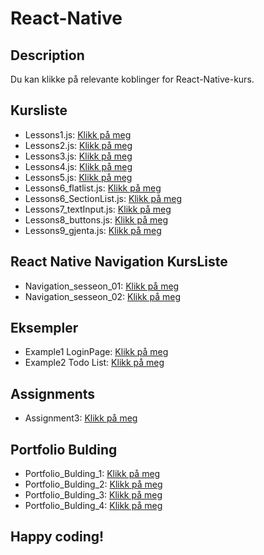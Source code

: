# React-Native

## Description
Du kan klikke på relevante koblinger for React-Native-kurs.

## Kursliste

- Lessons1.js: [Klikk på meg](https://github.com/serdardurmus/React-Native-koder/blob/main/learnReactNative/src/README%20Lessons1.md)
- Lessons2.js: [Klikk på meg](https://github.com/serdardurmus/React-Native-koder/blob/main/learnReactNative/src/README%20Lessons2.md)
- Lessons3.js: [Klikk på meg](https://github.com/serdardurmus/React-Native-koder/blob/main/learnReactNative/src/README%20Lessons3.md)
- Lessons4.js: [Klikk på meg](https://github.com/serdardurmus/React-Native-koder/blob/main/learnReactNative/src/README%20Lessons4.md)
- Lessons5.js: [Klikk på meg](https://github.com/serdardurmus/React-Native-koder/blob/main/learnReactNative/src/README%20Lessons5.md)
- Lessons6_flatlist.js: [Klikk på meg](https://github.com/serdardurmus/React-Native-koder/blob/main/learnReactNative/src/Lessons6_flatlist.md)
- Lessons6_SectionList.js: [Klikk på meg](https://github.com/serdardurmus/React-Native-koder/blob/main/learnReactNative/src/Lessons6_SectionList.md)
- Lessons7_textInput.js: [Klikk på meg](https://github.com/serdardurmus/React-Native-koder/blob/main/learnReactNative/src/Lessons7_textInput.md)
- Lessons8_buttons.js: [Klikk på meg](https://github.com/serdardurmus/React-Native-koder/blob/main/learnReactNative/src/Lessons8_buttons.md)
- Lessons9_gjenta.js: [Klikk på meg](https://github.com/serdardurmus/React-Native-koder/blob/main/learnReactNative/src/Lessons9_gjenta.md)

## React Native Navigation KursListe
- Navigation_sesseon_01: [Klikk på meg](https://github.com/serdardurmus/React-Native-koder/blob/main/learnReactNative/src/Navigation_sesseon_01/Navigation_sesseon_01.md)
- Navigation_sesseon_02: [Klikk på meg](https://github.com/serdardurmus/React-Native-koder/blob/main/learnReactNative/src/Navigation_sesseon_02/Navigation_sesseon_02.md)

## Eksempler
- Example1 LoginPage: [Klikk på meg](https://github.com/serdardurmus/React-Native-koder/blob/main/learnReactNative/src/Example1_LoginPage.md)
- Example2 Todo List: [Klikk på meg](https://github.com/serdardurmus/React-Native-koder/blob/main/learnReactNative/src/Todo/Todo.md)


## Assignments
- Assignment3: [Klikk på meg](https://github.com/serdardurmus/React-Native-koder/blob/main/learnReactNative/src/Sprint_3_Assignment/Sprint_3_Assignment.md)

## Portfolio Bulding
- Portfolio_Bulding_1: [Klikk på meg](https://github.com/serdardurmus/React-Native-koder/blob/main/learnReactNative/src/Portfolio_Bulding_1/Portfolio_Bulding_1.md)
- Portfolio_Bulding_2: [Klikk på meg](https://github.com/serdardurmus/React-Native-koder/blob/main/learnReactNative/src/Portfolio_Bulding_2/Portfolio_Bulding_2.md)
- Portfolio_Bulding_3: [Klikk på meg](https://github.com/serdardurmus/React-Native-koder/blob/main/learnReactNative/src/Portfolio_Bulding_3/Portfolio_Bulding_3.md)
- Portfolio_Bulding_4: [Klikk på meg](https://github.com/serdardurmus/React-Native-koder/blob/main/learnReactNative/src/Portfolio_Bulding_4/Portfolio_Bulding_4.md)

## Happy coding!

